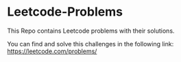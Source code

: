 # Leetcode-Problems
This Repo contains Leetcode problems with their solutions. 

You can find and solve this challenges in the following link:
https://leetcode.com/problems/
